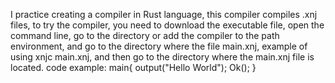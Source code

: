 I practice creating a compiler in Rust language, this compiler compiles .xnj files, to try the compiler, you need to download the executable file, open the command line, go to the directory or add the compiler to the path environment, and go to the directory where the file main.xnj, example of using xnjc main.xnj, and then go to the directory where the main.xnj file is located.
code example:
main{
    output("Hello World");
    Ok();
}
